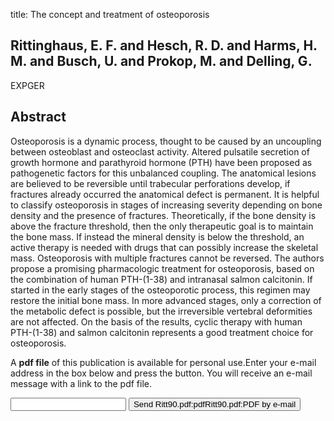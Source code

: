 title: The concept and treatment of osteoporosis

## Rittinghaus, E. F. and Hesch, R. D. and Harms, H. M. and Busch, U. and Prokop, M. and Delling, G.
EXPGER


## Abstract
Osteoporosis is a dynamic process, thought to be caused by an uncoupling between osteoblast and osteoclast activity. Altered pulsatile secretion of growth hormone and parathyroid hormone (PTH) have been proposed as pathogenetic factors for this unbalanced coupling. The anatomical lesions are believed to be reversible until trabecular perforations develop, if fractures already occurred the anatomical defect is permanent. It is helpful to classify osteoporosis in stages of increasing severity depending on bone density and the presence of fractures. Theoretically, if the bone density is above the fracture threshold, then the only therapeutic goal is to maintain the bone mass. If instead the mineral density is below the threshold, an active therapy is needed with drugs that can possibly increase the skeletal mass. Osteoporosis with multiple fractures cannot be reversed. The authors propose a promising pharmacologic treatment for osteoporosis, based on the combination of human PTH-(1-38) and intranasal salmon calcitonin. If started in the early stages of the osteoporotic process, this regimen may restore the initial bone mass. In more advanced stages, only a correction of the metabolic defect is possible, but the irreversible vertebral deformities are not affected. On the basis of the results, cyclic therapy with human PTH-(1-38) and salmon calcitonin represents a good treatment choice for osteoporosis.

A <b>pdf file</b> of this publication is available for personal use.Enter your e-mail address in the box below and press the button. You will receive an e-mail message with a link to the pdf file.
<form action="sender.php">  <input type="text" name="email">  <input type="submit" value="Send Ritt90.pdf:pdfRitt90.pdf:PDF by e-mail"></form>